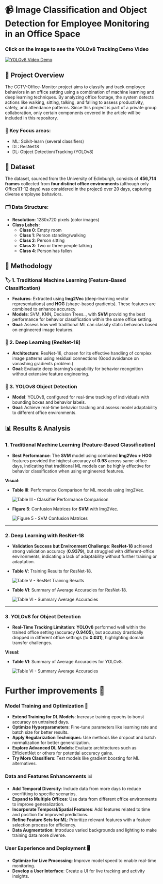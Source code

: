 # 📹 Image Classification and Object Detection for Employee Monitoring in an Office Space

### Click on the image to see the YOLOv8 Tracking Demo Video
[![YOLOv8 Video Demo](https://img.youtube.com/vi/mcl4nsTSMms/0.jpg)](https://www.youtube.com/watch?v=mcl4nsTSMms)

## 👀 Project Overview
The CCTV-Office-Monitor project aims to classify and track employee behaviors in an office setting using a combination of machine learning and deep learning techniques. By analyzing office footage, the system detects actions like walking, sitting, talking, and falling to assess productivity, safety, and attendance patterns.
Since this project is part of a private group collaboration, only certain components covered in the article will be included in this repository.

### 🚀 Key Focus areas:

- ML: Scikit-learn (several classifiers)
- DL: ResNet18
- DL: Object Detection/Tracking (YOLOv8) 

## 📂 Dataset

The dataset, sourced from the University of Edinburgh, consists of **456,714 frames** collected from **four distinct office environments** (although only Office1(1-12 days) was considered in the project) over 20 days, capturing diverse employee behaviors. 

### 🗂️ Data Structure:
- **Resolution:** 1280x720 pixels (color images)
- **Class Labels:**
  - **Class 0**: Empty room
  - **Class 1**: Person standing/walking
  - **Class 2**: Person sitting
  - **Class 3**: Two or three people talking
  - **Class 4**: Person has fallen

## 🧠 Methodology

### 🏷️ 1. Traditional Machine Learning (Feature-Based Classification)
- **Features**: Extracted using **Img2Vec** (deep-learning vector representations) and **HOG** (shape-based gradients). These features are combined to enhance accuracy.
- **Models**: SVM, KNN, Decision Trees.., with **SVM** providing the best performance for behavior classification within the same office setting.
- **Goal**: Assess how well traditional ML can classify static behaviors based on engineered image features.

### 🤖 2. Deep Learning (ResNet-18)
- **Architecture**: ResNet-18, chosen for its effective handling of complex image patterns using residual connections (Good avoidance on vanashing gradients problem.)
- **Goal**: Evaluate deep learning’s capability for behavior recognition without extensive feature engineering.

### 📸 3. YOLOv8 Object Detection
- **Model**: YOLOv8, configured for real-time tracking of individuals with bounding boxes and behavior labels.
- **Goal**: Achieve real-time behavior tracking and assess model adaptability to different office environments.

## 📊 Results & Analysis

### 1. Traditional Machine Learning (Feature-Based Classification)
- **Best Performance**: The **SVM** model using combined **Img2Vec + HOG** features provided the highest accuracy of **0.93** across same-office days, indicating that traditional ML models can be highly effective for behavior classification when using engineered features.

**Visual**:
- **Table III**: Performance Comparison for ML models using Img2Vec.
  
  ![Table III - Classifier Performance Comparison](path/to/your/image/TableIII.png)

- **Figure 5**: Confusion Matrices for **SVM** with Img2Vec.

  ![Figure 5 - SVM Confusion Matrices](path/to/your/image/Figure5.png)

---

### 2. Deep Learning with ResNet-18
- **Validation Success but Environment Challenge**: **ResNet-18** achieved strong validation accuracy (**0.9379**), but struggled with different-office environments, indicating a lack of adaptability without further training or adaptation.

- **Table V**: Training Results for ResNet-18.

  ![Table V - ResNet Training Results](path/to/your/image/TableV.png)

- **Table VI**: Summary of Average Accuracies for ResNet-18.

  ![Table VI - Summary Average Accuracies](path/to/your/image/TableVI.png)

---

### 3. YOLOv8 for Object Detection
- **Real-Time Tracking Limitation**: **YOLOv8** performed well within the trained office setting (accuracy **0.9405**), but accuracy drastically dropped in different office settings (to **0.031**), highlighting domain transfer challenges.

**Visual**:
- **Table VI**: Summary of Average Accuracies for YOLOv8.

  ![Table VI - Summary Average Accuracies](path/to/your/image/TableVI.png)

# Further improvements 💭

### Model Training and Optimization 🚀
- **Extend Training for DL Models**: Increase training epochs to boost accuracy on untrained days.
- **Optimize Hyperparameters**: Fine-tune parameters like learning rate and batch size for better results.
- **Apply Regularization Techniques**: Use methods like dropout and batch normalization for better generalization.
- **Explore Advanced DL Models**: Evaluate architectures such as EfficientNet or others for potential accuracy gains.
- **Try More Classifiers**: Test models like gradient boosting for ML alternatives.

### Data and Features Enhancements 📊
- **Add Temporal Diversity**: Include data from more days to reduce overfitting to specific scenarios.
- **Expand to Multiple Offices**: Use data from different office environments to improve generalization.
- **Incorporate Temporal/Spatial Features**: Add features related to time and position for improved predictions.
- **Refine Feature Sets for ML**: Prioritize relevant features with a feature selection process for efficiency.
- **Data Augmentation**: Introduce varied backgrounds and lighting to make training data more diverse.

### User Experience and Deployment 🖥️
- **Optimize for Live Processing**: Improve model speed to enable real-time monitoring.
- **Develop a User Interface**: Create a UI for live tracking and activity insights.



